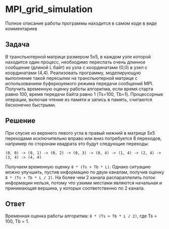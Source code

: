 # MPI_grid_simulation

Полное описание работы программы находится в самом коде в виде комментариев

## Задача

В транспьютерной матрице размером 5x5, в каждом узле которой находится один процесс, необходимо переслать очень длинное сообщение (длиной L байт) из узла с координатами (0,0) в узел с координатами (4,4). Реализовать программу, моделирующую выполнение такой пересылки на транспьютерной матрице с использованием буферизуемого режима передачи сообщений MPI. Получить временную оценку работы алгоритма, если время старта равно 100, время передачи байта равно 1 (Ts=100, Tb=1). Процессорные операции, включая чтение из памяти и запись в память, считаются бесконечно быстрыми.

## Решение

При спуске из верхнего левого угла в правый нижний в матрице 5x5 переходами исключительно вправо или вниз потребуется 8 переходов, например по сторонам квадрата это будут следующие переходы:

```
(0, 0) -> (0, 1) -> (0, 2) -> (0, 3) -> (0, 4) -> (1, 4) -> (2, 4) -> (3, 4) -> (4, 4)
```

Получаем временную оценку `8 * (Ts + Tb * L)`. Однако ситуацию можно улучшить, пустив информацию по двум каналам, получив оценку `8 * (Ts + Tb * L / 2)`. На более чем 2 канала распараллелить поток информации нельзя, потому что узкими местами являются начальная и принимающая вершина, у которых соответственно по 2 канала.

## Ответ

Временная оценка работы алгоритма: `8 * (Ts + Tb * L / 2)`, где Ts = 100, Tb = 1.
